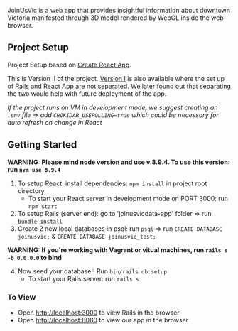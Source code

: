 JoinUsVic is a web app that provides insightful information about downtown Victoria manifested through 3D model rendered by WebGL inside the web browser.

## Project Setup

Project Setup based on [Create React App](https://github.com/facebook/create-react-app).

This is Version II of the project. [Version I](https://github.com/yhfreeman/JoinUsVic-V1) is also available where the set up of Rails and React App are not separated. We later found out that separating the two would help with future deployment of the app. 

*If the project runs on VM in development mode, we suggest creating an `.env` file => add `CHOKIDAR_USEPOLLING=true` which could be necessary for auto refresh on change in React*

## Getting Started

**WARNING: Please mind node version and use v.8.9.4. To use this version: run `nvm use 8.9.4`**

1. To setup React: install dependencies: `npm install` in project root directory
    - To start your React server in development mode on PORT 3000: run `npm start`
2. To setup Rails (server end): go to 'joinusvicdata-app' folder => run `bundle install`
3. Create 2 new local databases in psql: run `psql` => run `CREATE DATABASE joinusvic;` & `CREATE DATABASE joinusvic_test;`

**WARNING: If you're working with Vagrant or vitual machines, run `rails s -b 0.0.0.0` to bind**

4. Now seed your database!! Run `bin/rails db:setup`
    - To start your Rails server: run `rails s`

### To View
  * Open [http://localhost:3000](http://localhost:3000) to view Rails in the browser
  * Open [http://localhost:8080](http://localhost:8080) to view our app in the browser

